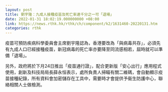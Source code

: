 ```yaml
---
layout: post
title: 劉宇隆：九成人接種疫苗及死亡率達千分之一可「退場」
date: 2022-01-31 18:02:19.000000000 +08:00
link: https://news.rthk.hk/rthk/ch/component/k2/1631460-20220131.htm
categories: rthk
---
```


疫苗可預防疾病科學委員會主席劉宇隆認為，香港要改為「與病毒共存」，必須先有九成人口已經接種疫苗，新冠病毒的死亡率亦要降至同流感相若，屆時就可以準備「退場」。

另外，政府將於下月24日推出「疫苗通行證」，配合更新版「安心出行」應用程式使用，創新及科技局局長薛永恒表示，處所負責人掃瞄有關二維碼，會自動顯示疫苗接種紀錄，所有資料會加密儲存在工具中，需要時才會提供予衞生防護中心，聯絡相關人士做檢測。
